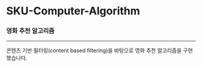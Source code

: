 # SKU-Computer-Algorithm

### 영화 추천 알고리즘
---
콘텐츠 기반 필터링(content based filtering)을 바탕으로 영화 추천 알고리즘을 구현했습니다.
